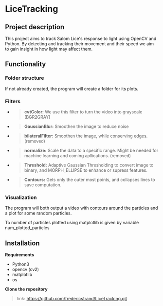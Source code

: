 # LiceTracking

## Project description
This project aims to track Salom Lice's response to light using OpenCV and Python. By detecting and tracking their movement and their speed we aim to gain insight in how light may affect them. 

## Functionality

### Folder structure
If not already created, the program will create a folder for its plots.

### Filters
- > **cvtColor:** We use this filter to turn the video into grayscale (BGR2GRAY)
- > **GaussianBlur:** Smoothen the image to reduce noise
- > **bilateralFilter:** Smoothen the image, while conserving edges. (removed)
- > **normalize:** Scale the data to a specific range. Might be needed for machine learning and coming apllications. (removed)
- > **Threshold:** Adaptive Gaussian Thresholding to convert image to binary, and MORPH_ELLIPSE to enhance or supress features.
- > **Contours:** Gets only the outer most points, and collapses lines to save computation.
  
### Visualization
The program will both output a video with contours around the particles and a plot for some random particles. 

To number of particles plotted using matplotlib is given by variable num_plotted_particles

## Installation
**Requirements**
- Python3
- opencv (cv2)
- matplotlib
- os

**Clone the repository**
> link: https://github.com/fredericstrand/LiceTracking.git


